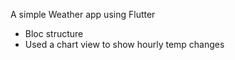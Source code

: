 A simple Weather app using Flutter
  - Bloc structure
  - Used a chart view to show hourly temp changes
